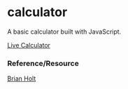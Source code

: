 # calculator
A basic calculator built with JavaScript.


[Live Calculator](https://simmax456.github.io/calculator/)

### Reference/Resource
[Brian Holt](https://btholt.github.io/intro-to-web-dev-v2/calculator.js)
